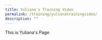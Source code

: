 ```yaml
---
title: Yuliana's Training Video
permalink: /training/yulianatrainingvideo/
description: ""
---
```

This is Yuliana's Page